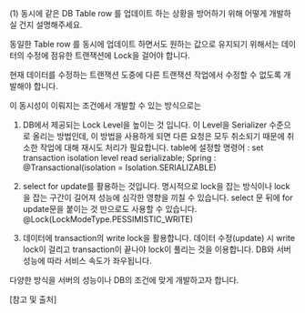 (1) 동시에 같은 DB Table row 를 업데이트 하는 상황을 방어하기 위해 어떻게 개발하실 건지 설명해주세요.

동일한 Table row 를 동시에 업데이트 하면서도 원하는 값으로 유지되기 위해서는 데이터의 수정에 점유한 트랜잭션에 Lock을 걸어야 합니다.

현재 데이터를 수정하는 트랜잭션 도중에 다른 트랜잭션 작업에서 수정할 수 없도록 개발해야 합니다.


이 동시성이 이뤄지는 조건에서 개발할 수 있는 방식으로는

1. DB에서 제공되는 Lock Level을 높이는 것 입니다. 이 Level을 Serializer 수준으로 올리는 방법인데, 이 방법을 사용하게 되면 다른 요청은 모두 취소되기 때문에 취소한 작업에 대해 재시도 처리가 필요합니다.
table에 설정할 명령어 : set transaction isolation level read serializable;
Spring : @Transactional(isolation = Isolation.SERIALIZABLE)

2. select for update를 활용하는 것입니다. 명시적으로 lock을 잡는 방식이나 lock을 잡는 구간이 길어져 성능에 심각한 영향을 끼칠 수 있습니다.
select 문 뒤에 for update문을 붙이는 것 만으로도 사용할 수 있습니다.
@Lock(LockModeType.PESSIMISTIC_WRITE)

3. 데이터에 transaction의 write lock을 활용합니다. 데이터 수정(update) 시 write lock이 걸리고 transaction이 끝나야 lock이 풀리는 것을 이용합니다. DB와 서버 성능에 따라 서비스 속도가 좌우됩니다.

다양한 방식을 서버의 성능이나 DB의 조건에 맞게 개발하고자 합니다.

[참고 및 출처]
